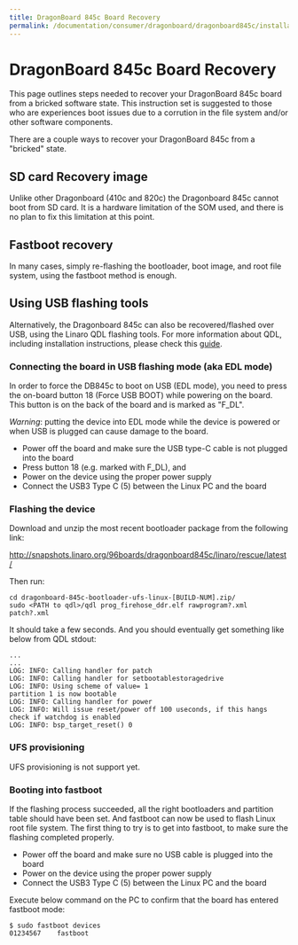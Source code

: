 ```yaml
---
title: DragonBoard 845c Board Recovery
permalink: /documentation/consumer/dragonboard/dragonboard845c/installation/board-recovery.md.html
---
```


# DragonBoard 845c Board Recovery

This page outlines steps needed to recover your DragonBoard 845c board from a bricked software state. This instruction set is suggested to those who are experiences boot issues due to a corrution in the file system and/or other software components.

There are a couple ways to recover your DragonBoard 845c from a "bricked" state.

## SD card Recovery image

Unlike other Dragonboard (410c and 820c) the Dragonboard 845c cannot boot from SD card. It is a hardware limitation of the SOM used, and there is no plan to fix this limitation at this point.

## Fastboot recovery

In many cases, simply re-flashing the bootloader, boot image, and root file system, using the fastboot method is enough.

## Using USB flashing tools

Alternatively, the Dragonboard 845c can also be recovered/flashed over USB, using the Linaro QDL flashing tools. For more information about QDL, including installation instructions, please check this [guide](../../../guides/qdl.md).

### Connecting the board in USB flashing mode (aka EDL mode)

In order to force the DB845c to boot on USB (EDL mode), you need to press the on-board button 18 (Force USB BOOT) while powering on the board. This button is on the back of the board and is marked as "F_DL".

*Warning*: putting the device into EDL mode while the device is powered or when USB is plugged can cause damage to the board.

* Power off the board and make sure the USB type-C cable is not plugged into the board
* Press button 18 (e.g. marked with F_DL), and
* Power on the device using the proper power supply
* Connect the USB3 Type C (5) between the Linux PC and the board


### Flashing the device

Download and unzip the most recent bootloader package from the following link:

http://snapshots.linaro.org/96boards/dragonboard845c/linaro/rescue/latest/

Then run:

    cd dragonboard-845c-bootloader-ufs-linux-[BUILD-NUM].zip/
    sudo <PATH to qdl>/qdl prog_firehose_ddr.elf rawprogram?.xml patch?.xml

It should take a few seconds. And you should eventually get something like below
from QDL stdout:

    ...
    ...
    LOG: INFO: Calling handler for patch
    LOG: INFO: Calling handler for setbootablestoragedrive
    LOG: INFO: Using scheme of value= 1
    partition 1 is now bootable
    LOG: INFO: Calling handler for power
    LOG: INFO: Will issue reset/power off 100 useconds, if this hangs check if watchdog is enabled
    LOG: INFO: bsp_target_reset() 0

### UFS provisioning

UFS provisioning is not support yet.

### Booting into fastboot

If the flashing process succeeded, all the right bootloaders and partition table should have been set. And fastboot can now be used to flash Linux root file system. The first thing to try is to get into fastboot, to make sure the flashing completed properly.

* Power off the board and make sure no USB cable is plugged into the board
* Power on the device using the proper power supply
* Connect the USB3 Type C (5) between the Linux PC and the board

Execute below command on the PC to confirm that the board has entered fastboot mode:

```shell
$ sudo fastboot devices
01234567	fastboot
```
